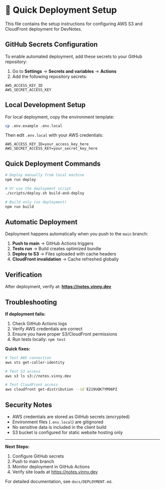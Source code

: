 # 🚀 Quick Deployment Setup

This file contains the setup instructions for configuring AWS S3 and CloudFront deployment for DevNotes.

## GitHub Secrets Configuration

To enable automated deployment, add these secrets to your GitHub repository:

1. Go to **Settings** → **Secrets and variables** → **Actions**
2. Add the following repository secrets:

```
AWS_ACCESS_KEY_ID
AWS_SECRET_ACCESS_KEY
```

## Local Development Setup

For local deployment, copy the environment template:

```bash
cp .env.example .env.local
```

Then edit `.env.local` with your AWS credentials:

```env
AWS_ACCESS_KEY_ID=your_access_key_here
AWS_SECRET_ACCESS_KEY=your_secret_key_here
```

## Quick Deployment Commands

```bash
# Deploy manually from local machine
npm run deploy

# Or use the deployment script
./scripts/deploy.sh build-and-deploy

# Build only (no deployment)
npm run build
```

## Automatic Deployment

Deployment happens automatically when you push to the `main` branch:

1. **Push to main** → GitHub Actions triggers
2. **Tests run** → Build creates optimized bundle
3. **Deploy to S3** → Files uploaded with cache headers
4. **CloudFront invalidation** → Cache refreshed globally

## Verification

After deployment, verify at: **https://notes.vinny.dev**

## Troubleshooting

**If deployment fails:**

1. Check GitHub Actions logs
2. Verify AWS credentials are correct
3. Ensure you have proper S3/CloudFront permissions
4. Run tests locally: `npm test`

**Quick fixes:**

```bash
# Test AWS connection
aws sts get-caller-identity

# Test S3 access
aws s3 ls s3://notes.vinny.dev

# Test CloudFront access
aws cloudfront get-distribution --id E219UQK7YM96PZ
```

## Security Notes

- AWS credentials are stored as GitHub secrets (encrypted)
- Environment files (`.env.local`) are gitignored
- No sensitive data is included in the client build
- S3 bucket is configured for static website hosting only

---

**Next Steps:**
1. Configure GitHub secrets
2. Push to main branch
3. Monitor deployment in GitHub Actions
4. Verify site loads at https://notes.vinny.dev

For detailed documentation, see `docs/DEPLOYMENT.md`.